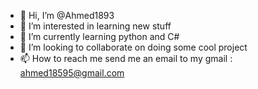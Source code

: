 - 👋 Hi, I’m @Ahmed1893
- 👀 I’m interested in learning new stuff 
- 🌱 I’m currently learning python and C#
- 💞️ I’m looking to collaborate on doing some cool project
- 📫 How to reach me send me an email to my gmail : ahmed18595@gmail.com

<!---
Ahmed1893/Ahmed1893 is a ✨ special ✨ repository because its `README.md` (this file) appears on your GitHub profile.
You can click the Preview link to take a look at your changes.
--->
